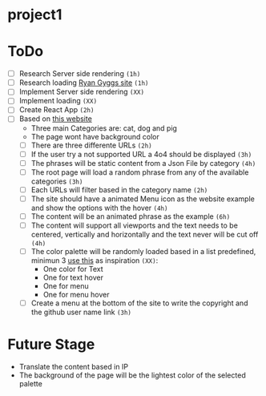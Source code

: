 # project1

# ToDo
- [ ] Research Server side rendering `(1h)`
- [ ] Research loading [Ryan Gyggs site](https://www.ryangiggs.cc/) `(1h)`
- [ ] Implement Server side rendering `(XX)`
- [ ] Implement loading `(XX)`
- [ ] Create React App `(2h)`
- [ ] Based on [this website](https://studiochapeaux.com/)
    - Three main Categories are: cat, dog and pig
    - The page wont have background color
    - [ ] There are three differente URLs `(2h)`
    - [ ] If the user try a not supported URL a 4o4 should be displayed `(3h)`
    - [ ] The phrases will be static content from a Json File by category `(4h)`
    - [ ] The root page will load a random phrase from any of the available categories `(3h)`
    - [ ] Each URLs will filter based in the category name `(2h)`
    - [ ] The site should have a animated Menu icon as the website example and show the options with the hover `(4h)`
    - [ ] The content will be an animated phrase as the example `(6h)`
    - [ ] The content will support all viewports and the text needs to be centered, vertically and horizontally and the text never will be cut off `(4h)`
    - [ ] The color palette will be randomly loaded based in a list predefined, minimun 3 [use this](https://colorhunt.co/) as inspiration `(XX)`:
        - One color for Text
        - One for text hover
        - One for menu
        - One for menu hover
    - [ ] Create a menu at the bottom of the site to write the copyright and the github user name link `(3h)`

# Future Stage
- Translate the content based in IP
- The background of the page will be the lightest color of the selected palette
